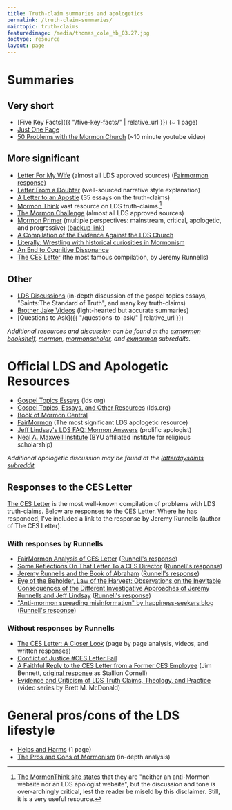 ```yaml
---
title: Truth-claim summaries and apologetics
permalink: /truth-claim-summaries/
maintopic: truth-claims
featuredimage: /media/thomas_cole_hb_03.27.jpg
doctype: resource
layout: page
---
```

# Summaries

## Very short

* [Five Key Facts]({{ "/five-key-facts/" | relative_url }}) (~ 1 page)
* [Just One Page](https://gileriodekel.com/wp-content/uploads/sites/798/2018/05/Just-One-Page.pdf)
* [50 Problems with the Mormon Church](https://www.youtube.com/watch?v=qcQthyiTA7c) (~10 minute youtube video)

## More significant

* [Letter For My Wife](http://www.letterformywife.com/) (almost all LDS approved sources) ([Fairmormon response](https://www.fairmormon.org/answers/Criticism_of_Mormonism/Online_documents/For_my_Wife_and_Children_(Letter_to_my_Wife)))
* [Letter From a Doubter](https://leavingthegarden.wordpress.com/2016/04/06/letter-from-a-doubter/) (well-sourced narrative style explanation)
* [A Letter to an Apostle](https://lettertoanapostle.org/) (35 essays on the truth-claims)
* [Mormon Think](http://www.mormonthink.com/) vast resource on LDS truth-claims.[^mormonthink]
* [The Mormon Challenge](http://www.themormonchallenge.com/) (almost all LDS approved sources)
* [Mormon Primer](http://mormonprimer.com/) (multiple perspectives: mainstream, critical, apologetic, and progressive) ([backup link](https://archive.org/details/MormonPrimer))
* [A Compilation of the Evidence Against the LDS Church](https://mormonbandwagon.com/eric_n/leaving-the-church/)
* [Literally: Wrestling with historical curiosities in Mormonism](https://drive.google.com/file/d/0B79XcDYRahxnLUdMc3dBUHE0SzQ/view)
* [An End to Cognitive Dissonance](https://docs.google.com/file/d/1ih6jF7hBPBi_YmpiOod3oxVpzU5ng-OS4-0XjQUTcX4AbNTP-FIEB2OzmaDf/view)
* [The CES Letter](http://cesletter.com/) (the most famous compilation, by Jeremy Runnells)

## Other

* [LDS Discussions](https://www.ldsdiscussions.com/) (in-depth discussion of the gospel topics essays, "Saints:The Standard of Truth", and many key truth-claims)
* [Brother Jake Videos](https://www.youtube.com/channel/UC0u7ZMWqkr7cKD_rvEXZUuQ) (light-hearted but accurate summaries)
* [Questions to Ask]({{ "/questions-to-ask/" | relative_url }})

*Additional resources and discussion can be found at the [exmormon bookshelf](https://www.reddit.com/r/ExmormonBookshelf/), [mormon](https://www.reddit.com/r/mormon/), [mormonscholar](https://www.reddit.com/r/mormonscholar/), and [exmormon](https://www.reddit.com/r/exmormon/) subreddits.*

# Official LDS and Apologetic Resources

* [Gospel Topics Essays](https://www.lds.org/topics/essays?lang=eng&old=true) (lds.org)
* [Gospel Topics, Essays, and Other Resources](https://www.lds.org/si/objective/doctrinal-mastery/gospel-sources?lang=eng) (lds.org)
* [Book of Mormon Central](https://bookofmormoncentral.org/)
* [FairMormon](http://www.fairmormon.org/) (The most significant LDS apologetic resource)
* [Jeff Lindsay's LDS FAQ: Mormon Answers](http://www.jefflindsay.com/LDSFAQ/index.html) (prolific apologist)
* [Neal A. Maxwell Institute](http://mi.byu.edu/) (BYU affiliated institute for religious scholarship)

*Additional apologetic discussion may be found at the [latterdaysaints subreddit](https://www.reddit.com/r/latterdaysaints/).*

## Responses to the CES Letter

[The CES Letter](http://cesletter.com/) is the most well-known compilation of problems with LDS truth-claims.  Below are responses to the CES Letter.  Where he has responded, I've included a link to the response by Jeremy Runnells (author of The CES Letter).

### With responses by Runnells

* [FairMormon Analysis of CES Letter](http://en.fairmormon.org/Critic) ([Runnell's response](http://cesletter.com/debunking-fairmormon/))
* [Some Reflections On That Letter To a CES Director](http://www.fairmormon.org/fair-conferences/2014-fairmormon-conference/reflections-letter-ces-director) ([Runnell's response](http://cesletter.com/apologetics/a-zombies-reflections-on-that-mormon-apologists-reflections.html))
* [Jeremy Runnells and the Book of Abraham](http://rationalfaiths.com/jeremy-runnells-book-abraham/) ([Runnell's response](http://cesletter.com/apologetics/the-book-of-abraham-except-for-those-willfully-blind-the-case-is-closed.html))
* [Eye of the Beholder, Law of the Harvest: Observations on the Inevitable Consequences of the Different Investigative Approaches of Jeremy Runnells and Jeff Lindsay](http://www.mormoninterpreter.com/eye-of-the-beholder-law-of-the-harvest-observations-on-the-inevitable-consequences-of-the-different-investigative-approaches-of-jeremy-runnells-and-jeff-lindsay/) ([Runnell's response](http://cesletter.com/apologetics/the-sky-is-falling-part-1.html))
* ["Anti-mormon spreading misinformation" by happiness-seekers blog](https://happiness-seekers.com/2017/07/17/influential-anti-mormon-caught-spreading-lies-about-lds-church/) ([Runnell's response](https://cesletter.org/apologetics/influential-anti-mormon-liar-debunks.html))

### Without responses by Runnells

* [The CES Letter: A Closer Look](http://debunking-cesletter.com/) (page by page analysis, videos, and written responses)
* [Conflict of Justice #CES Letter Fail](http://www.conflictofjustice.com/ces-letter-fail-contents/)
* [A Faithful Reply to the CES Letter from a Former CES Employee](https://canonizer.com/files/reply.pdf) (Jim Bennett, [original response](http://stallioncornell.com/blog/a-reply-from-a-former-ces-employee/) as Stallion Cornell)
* [Evidence and Criticism of LDS Truth Claims, Theology, and Practice](https://www.youtube.com/playlist?list=PLW_W0q2IV3ZGtnDHmUtSQhdKwGfWrTN-U) (video series by Brett M. McDonald) 

# General pros/cons of the LDS lifestyle

* [Helps and Harms](https://docs.google.com/viewer?url=https://github.com/faenrandir/a_careful_examination/raw/852010ca825193b8e3e2913795f7f1a29a1963bd/documents/helps_and_harms/Helps_and_Harms.pdf) (1 page)
* [The Pros and Cons of Mormonism](http://prosandconsofmormonism.com/) (in-depth analysis)

[^mormonthink]: [The MormonThink site states](http://www.mormonthink.com/) that they are "neither an anti-Mormon website nor an LDS apologist website", but the discussion and tone _is_ over-archingly critical, lest the reader be miseld by this disclaimer.  Still, it is a very useful resource.
